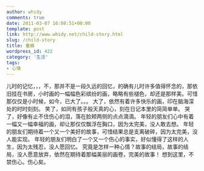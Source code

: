 ```yaml
---
author: whidy
comments: true
date: 2011-03-07 16:08:51+00:00
template: post
link: http://www.whidy.net/child-story.html
slug: /child-story
title: 童画
wordpress_id: 422
category: '生活'
tags:
- 心情
---
```


儿时的记忆，，，不，那并不是一段久远的回忆，的确有儿时许多值得怀念的，那依旧挂在书房，小时画的一幅幅色彩缤纷的画，略略有些褪色，却还是那样美。可惜那仅仅是小时候，如今，已大了。。。
大了，依然有着许多快乐的画，印在脑海深处的时时刻刻。
笑了，如同有孩子般天真的心，刻在日记本里的简简单单。
哭了，好像有止不住伤心的泪，落在脸颊两侧的点点滴滴。
年轻的朋友们心中有着一幅又一幅幸福的画，却让那仅仅飘浮在胸口，因为太完美，没人敢去想。
年轻的朋友们期待着一个又一个美好的故事，可惜结果总是支离破碎，因为太完美，没人能实现。
年轻的朋友们明白了一个又一个伤心的事实，好似懂得了这样的人生，因为太残忍，没人愿回忆。
究竟是怎样一种心情？故事的结局，故事的结局，没人愿意放弃，依然在期待着那幅美丽的画卷，完美的故事！
想到这里，不禁伤心。伤心矣。
